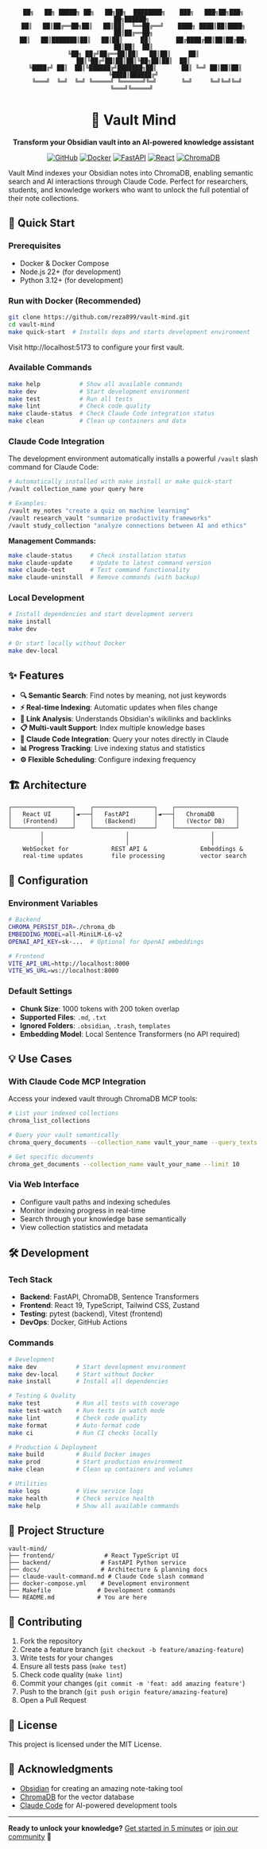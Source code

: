 <div align="center">

```
██╗   ██╗ █████╗ ██╗   ██╗██╗  ████████╗    ███╗   ███╗██╗███╗   ██╗██████╗ 
██║   ██║██╔══██╗██║   ██║██║  ╚══██╔══╝    ████╗ ████║██║████╗  ██║██╔══██╗
██║   ██║███████║██║   ██║██║     ██║       ██╔████╔██║██║██╔██╗ ██║██║  ██║
╚██╗ ██╔╝██╔══██║██║   ██║██║     ██║       ██║╚██╔╝██║██║██║╚██╗██║██║  ██║
 ╚████╔╝ ██║  ██║╚██████╔╝███████╗██║       ██║ ╚═╝ ██║██║██║ ╚████║██████╔╝
  ╚═══╝  ╚═╝  ╚═╝ ╚═════╝ ╚══════╝╚═╝       ╚═╝     ╚═╝╚═╝╚═╝  ╚═══╝╚═════╝ 
```

# 🧠 Vault Mind

**Transform your Obsidian vault into an AI-powered knowledge assistant**

[![GitHub](https://img.shields.io/badge/GitHub-reza899%2Fvault--mind-blue?style=for-the-badge&logo=github)](https://github.com/reza899/vault-mind)
[![Docker](https://img.shields.io/badge/Docker-Ready-blue?style=for-the-badge&logo=docker)](https://docs.docker.com/)
[![FastAPI](https://img.shields.io/badge/FastAPI-009688?style=for-the-badge&logo=fastapi&logoColor=white)](https://fastapi.tiangolo.com/)
[![React](https://img.shields.io/badge/React-61DAFB?style=for-the-badge&logo=react&logoColor=black)](https://reactjs.org/)
[![ChromaDB](https://img.shields.io/badge/ChromaDB-Vector%20Database-orange?style=for-the-badge)](https://www.trychroma.com/)

</div>

Vault Mind indexes your Obsidian notes into ChromaDB, enabling semantic search and AI interactions through Claude Code. Perfect for researchers, students, and knowledge workers who want to unlock the full potential of their note collections.

## 🚀 Quick Start

### Prerequisites
- Docker & Docker Compose
- Node.js 22+ (for development)
- Python 3.12+ (for development)

### Run with Docker (Recommended)
```bash
git clone https://github.com/reza899/vault-mind.git
cd vault-mind
make quick-start  # Installs deps and starts development environment
```

Visit http://localhost:5173 to configure your first vault.

### Available Commands
```bash
make help           # Show all available commands
make dev            # Start development environment
make test           # Run all tests  
make lint           # Check code quality
make claude-status  # Check Claude Code integration status
make clean          # Clean up containers and data
```

### Claude Code Integration
The development environment automatically installs a powerful `/vault` slash command for Claude Code:

```bash
# Automatically installed with make install or make quick-start
/vault collection_name your query here

# Examples:
/vault my_notes "create a quiz on machine learning" 
/vault research_vault "summarize productivity frameworks"
/vault study_collection "analyze connections between AI and ethics"
```

**Management Commands:**
```bash
make claude-status     # Check installation status
make claude-update     # Update to latest command version  
make claude-test       # Test command functionality
make claude-uninstall  # Remove commands (with backup)
```

### Local Development
```bash
# Install dependencies and start development servers
make install
make dev

# Or start locally without Docker
make dev-local
```

## ✨ Features

- **🔍 Semantic Search**: Find notes by meaning, not just keywords
- **⚡ Real-time Indexing**: Automatic updates when files change
- **🔗 Link Analysis**: Understands Obsidian's wikilinks and backlinks
- **📋 Multi-vault Support**: Index multiple knowledge bases
- **🤖 Claude Code Integration**: Query your notes directly in Claude
- **📊 Progress Tracking**: Live indexing status and statistics
- **⚙️ Flexible Scheduling**: Configure indexing frequency

## 🏗️ Architecture

```
┌─────────────────┐    ┌─────────────────┐    ┌─────────────────┐
│   React UI      │◄───┤   FastAPI       │◄───┤   ChromaDB      │
│   (Frontend)    │    │   (Backend)     │    │   (Vector DB)   │
└─────────────────┘    └─────────────────┘    └─────────────────┘
         │                       │                       │
         │                       │                       │
    WebSocket for            REST API &               Embeddings &
    real-time updates        file processing          vector search
```

## 🔧 Configuration

### Environment Variables
```bash
# Backend
CHROMA_PERSIST_DIR=./chroma_db
EMBEDDING_MODEL=all-MiniLM-L6-v2
OPENAI_API_KEY=sk-...  # Optional for OpenAI embeddings

# Frontend  
VITE_API_URL=http://localhost:8000
VITE_WS_URL=ws://localhost:8000
```

### Default Settings
- **Chunk Size**: 1000 tokens with 200 token overlap
- **Supported Files**: `.md`, `.txt`
- **Ignored Folders**: `.obsidian`, `.trash`, `templates`
- **Embedding Model**: Local Sentence Transformers (no API required)

## 💡 Use Cases

### With Claude Code MCP Integration
Access your indexed vault through ChromaDB MCP tools:
```bash
# List your indexed collections
chroma_list_collections

# Query your vault semantically
chroma_query_documents --collection_name vault_your_name --query_texts ["explain quantum computing"]

# Get specific documents
chroma_get_documents --collection_name vault_your_name --limit 10
```

### Via Web Interface
- Configure vault paths and indexing schedules
- Monitor indexing progress in real-time
- Search through your knowledge base semantically
- View collection statistics and metadata

## 🛠️ Development

### Tech Stack
- **Backend**: FastAPI, ChromaDB, Sentence Transformers
- **Frontend**: React 19, TypeScript, Tailwind CSS, Zustand
- **Testing**: pytest (backend), Vitest (frontend)
- **DevOps**: Docker, GitHub Actions

### Commands
```bash
# Development
make dev           # Start development environment
make dev-local     # Start without Docker
make install       # Install all dependencies

# Testing & Quality
make test          # Run all tests with coverage
make test-watch    # Run tests in watch mode
make lint          # Check code quality
make format        # Auto-format code
make ci            # Run CI checks locally

# Production & Deployment
make build         # Build Docker images
make prod          # Start production environment
make clean         # Clean up containers and volumes

# Utilities
make logs          # View service logs
make health        # Check service health
make help          # Show all available commands
```

## 📁 Project Structure
```
vault-mind/
├── frontend/              # React TypeScript UI
├── backend/              # FastAPI Python service  
├── docs/                 # Architecture & planning docs
├── claude-vault-command.md # Claude Code slash command
├── docker-compose.yml    # Development environment
├── Makefile             # Development commands
└── README.md            # You are here
```

## 🤝 Contributing

1. Fork the repository
2. Create a feature branch (`git checkout -b feature/amazing-feature`)
3. Write tests for your changes
4. Ensure all tests pass (`make test`)
5. Check code quality (`make lint`)
6. Commit your changes (`git commit -m 'feat: add amazing feature'`)
7. Push to the branch (`git push origin feature/amazing-feature`)
8. Open a Pull Request

## 📜 License

This project is licensed under the MIT License.

## 🙏 Acknowledgments

- [Obsidian](https://obsidian.md) for creating an amazing note-taking tool
- [ChromaDB](https://github.com/chroma-core/chroma) for the vector database
- [Claude Code](https://claude.ai/code) for AI-powered development tools

---

**Ready to unlock your knowledge?** [Get started in 5 minutes](#-quick-start) or [join our community](https://github.com/reza899/vault-mind/discussions) 🚀